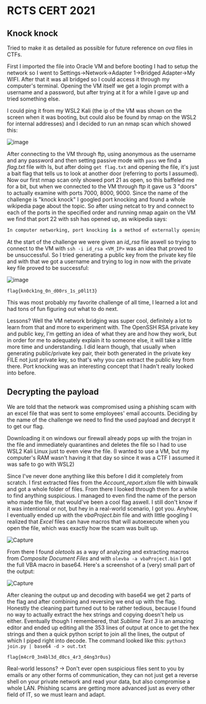 # RCTS CERT 2021

## Knock knock

Tried to make it as detailed as possible for future reference on _ova_ files in CTFs.

First I imported the file into Oracle VM and before booting I had to setup the network so I went to Settings->Network->Adapter 1->Bridged Adapter->My WIFI. After that it was all bridged so I could access it through my computer's terminal. Opening the VM itself we get a login prompt with a username and a password, but after trying at it for a while I gave up and tried something else.

I could ping it from my WSL2 Kali (the ip of the VM was shown on the screen when it was booting, but could also be found by nmap on the WSL2 for internal addresses) and I decided to run an nmap scan which showed this:

![image](https://user-images.githubusercontent.com/52963102/129182805-05c0e1b2-2afe-46cc-afb7-a72549c33ba9.png)

After connecting to the VM through ftp, using anonymous as the username and any password and then setting passive mode with ```pass``` we find a _flag.txt_ file with ls, but after doing ```get flag.txt``` and opening the file, it's just a bait flag that tells us to look at another door (referring to ports I assumed). Now our first nmap scan only showed port 21 as open, so this baffeled me for a bit, but when we connected to the VM through ftp it gave us 3 "doors" to actually examine with ports 7000, 8000, 9000. Since the name of the challenge is "knock knock" I googled port knocking and found a whole wikipedia page about the topic. So after using netcat to try and connect to each of the ports in the specified order and running nmap again on the VM we find that port 22 with ssh has opened up, as wikipedia says:

``` python
In computer networking, port knocking is a method of externally opening ports on a firewall by generating a connection attempt on a set of prespecified closed ports. Once a correct sequence of connection attempts is received, the firewall rules are dynamically modified to allow the host which sent the connection attempts to connect over specific port(s).
```

At the start of the challenge we were given an _id_rsa_ file aswell so trying to connect to the VM with ```ssh -i id_rsa <VM_IP>``` was an idea that proved to be unsuccessful. So I tried generating a public key from the private key file and with that we got a username and trying to log in now with the private key file proved to be successful:

![image](https://user-images.githubusercontent.com/52963102/129180670-2babbf1a-4915-45cc-bcfc-01015ce2e614.png)

<code>flag{kn0ck1ng_0n_d00rs_1s_p0l1t3}</code>

This was most probably my favorite challenge of all time, I learned a lot and had tons of fun figuring out what to do next.

Lessons? Well the VM network bridging was super cool, definitely a lot to learn from that and more to experiment with. The OpenSSH RSA private key and public key, I'm getting an idea of what they are and how they work, but in order for me to adequately explain it to someone else, it will take a little more time and understanding. I did learn though, that usually when generating public/private key pair, their both generated in the private key FILE not just private key, so that's why you can extract the public key from there. Port knocking was an interesting concept that I hadn't really looked into before.

## Decrypting the payload

We are told that the network was compromised using a phishing scam with an excel file that was sent to some employees' email accounts. Deciding by the name of the challenge we need to find the used payload and decrypt it to get our flag.

Downloading it on windows our firewall already pops up with the trojan in the file and immediately quarantines and deletes the file so I had to use WSL2 Kali Linux just to even view the file. (I wanted to use a VM, but my computer's RAM wasn't having it that day so since it was a CTF I assumed it was safe to go with WSL2)

Since I've never done anything like this before I did it completely from scratch. I first extracted files from the _Account_report.xlsm_ file with binwalk and got a whole folder of files. From there I looked through them for a while to find anything suspicious. I managed to even find the name of the person who made the file, that would've been a cool flag aswell. I still don't know if it was intentional or not, but hey in a real-world scenario, I got you. Anyhow, I eventually ended up with the _vbaProject.bin_ file and with little googling I realized that _Excel_ files can have macros that will autoexecute when you open the file, which was exactly how the scam was built up.

![Capture](https://user-images.githubusercontent.com/52963102/129171219-3767671e-9e25-4d4b-9291-b734f99ca586.PNG)

From there I found _oletools_ as a way of analyzing and extracting macros from _Composite Document Files_ and with ```olevba -a vbaProject.bin``` I got the full VBA macro in base64. Here's a screenshot of a (very) small part of the output:

![Capture](https://user-images.githubusercontent.com/52963102/129171549-6ba72810-0f06-4c14-84c6-2a1de2f4c9e1.PNG)

After cleaning the output up and decoding with base64 we get 2 parts of the flag and after combining and reversing we end up with the flag. Honestly the cleaning part turned out to be rather tedious, because I found no way to actually extract the hex strings and copying doesn't help us either. Eventually though I remembered, that _Sublime Text 3_ is an amazing editor and ended up editing all the 353 lines of output at once to get the hex strings and then a quick python script to join all the lines, the output of which I piped right into decode. The command looked like this: ```python3 join.py | base64 -d > out.txt```

<code>flag{m4cr0_3n4bl3d_d0cs_4r3_d4ng3r0us}</code>

Real-world lessons? -> Don't ever open suspicious files sent to you by emails or any other forms of communication, they can not just get a reverse shell on your private network and read your data, but also compromise a whole LAN. Phishing scams are getting more advanced just as every other field of IT, so we must learn and adapt.
